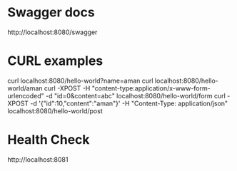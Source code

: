 # Swagger docs
http://localhost:8080/swagger

# CURL examples
curl localhost:8080/hello-world?name=aman
curl localhost:8080/hello-world/aman
curl -XPOST -H "content-type:application/x-www-form-urlencoded" -d "id=0&content=abc" localhost:8080/hello-world/form
curl -XPOST -d '{"id":10,"content":"aman"}' -H "Content-Type: application/json" localhost:8080/hello-world/post

# Health Check
http://localhost:8081
